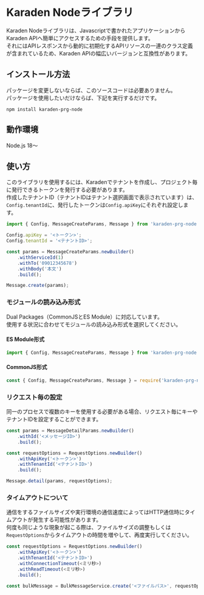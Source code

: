 # Karaden Nodeライブラリ

Karaden Nodeライブラリは、Javascriptで書かれたアプリケーションからKaraden APIへ簡単にアクセスするための手段を提供します。<br />
それにはAPIレスポンスから動的に初期化するAPIリソースの一連のクラス定義が含まれているため、Karaden APIの幅広いバージョンと互換性があります。

## インストール方法

パッケージを変更しないならば、このソースコードは必要ありません。<br />
パッケージを使用したいだけならば、下記を実行するだけです。

```console
npm install karaden-prg-node
```

## 動作環境

Node.js 18～

## 使い方

このライブラリを使用するには、Karadenでテナントを作成し、プロジェクト毎に発行できるトークンを発行する必要があります。<br />
作成したテナントID（テナントIDはテナント選択画面で表示されています）は、`Config.tenantId`に、発行したトークンは`Config.apiKey`にそれぞれ設定します。

```javascript
import { Config, MessageCreateParams, Message } from 'karaden-prg-node';

Config.apiKey = '<トークン>';
Config.tenantId = '<テナントID>';

const params = MessageCreateParams.newBuilder()
    .withServiceId(1)
    .withTo('09012345678')
    .withBody('本文')
    .build();

Message.create(params);
```

### モジュールの読み込み形式

Dual Packages（CommonJSとES Module）に対応しています。<br />
使用する状況に合わせてモジュールの読み込み形式を選択してください。

#### ES Module形式

```javascript
import { Config, MessageCreateParams, Message } from 'karaden-prg-node';
```

#### CommonJS形式

```javascript
const { Config, MessageCreateParams, Message } = require('karaden-prg-node');
```

### リクエスト毎の設定

同一のプロセスで複数のキーを使用する必要がある場合、リクエスト毎にキーやテナントIDを設定することができます。

```javascript
const params = MessageDetailParams.newBuilder()
    .withId('<メッセージID>')
    .build();

const requestOptions = RequestOptions.newBuilder()
    .withApiKey('<トークン>')
    .withTenantId('<テナントID>')
    .build();

Message.detail(params, requestOptions);
```
### タイムアウトについて
通信をするファイルサイズや実行環境の通信速度によってはHTTP通信時にタイムアウトが発生する可能性があります。<br />
何度も同じような現象が起こる際は、ファイルサイズの調整もしくは`RequestOptions`からタイムアウトの時間を増やして、再度実行してください。<br />
```javascript
const requestOptions = RequestOptions.newBuilder()
    .withApiKey('<トークン>')
    .withTenantId('<テナントID>')
    .withConnectionTimeout(<ミリ秒>)
    .withReadTimeout(<ミリ秒>)
    .build();

const bulkMessage = BulkMessageService.create('<ファイルパス>', requestOptions);
```
